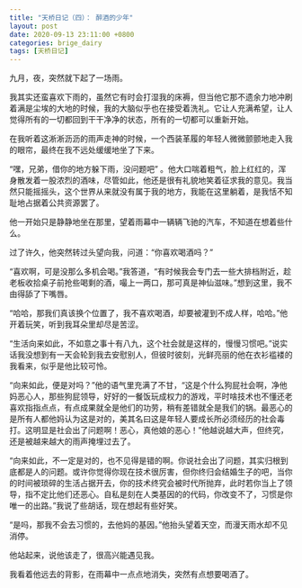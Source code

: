 ```yaml
---
title: "天桥日记（四）： 醉酒的少年"
layout: post
date: 2020-09-13 23:11:00 +0800
categories: brige_dairy
tags: [天桥日记]
---
```


九月，夜，突然就下起了一场雨。

我其实还蛮喜欢下雨的，虽然它有时会打湿我的床褥，但当他它那不遗余力地冲刷着满是尘埃的大地的时候，我的大脑似乎也在接受着洗礼。它让人充满希望，让人觉得所有的一切都回到干干净净的状态，所有的一切都可以重新开始。

在我听着这淅淅沥沥的雨声走神的时候，一个西装革履的年轻人微微颤颤地走入我的眼帘，最终在我不远处缓缓地坐了下来。

“嘿，兄弟，借你的地方躲下雨，没问题吧” 。他大口喘着粗气，脸上红红的，浑身散发着一股浓烈的酒味，尽管如此，他还是很有礼貌地笑着征求我的意见。我当然只能摇摇头，这个世界从来就没有属于我的地方，我能在这里躺着，是我恬不知耻地占据着公共资源罢了。

他一开始只是静静地坐在那里，望着雨幕中一辆辆飞驰的汽车，不知道在想着些什么。

过了许久，他突然转过头望向我，问道：“你喜欢喝酒吗？”

“喜欢啊，可是没那么多机会喝。”我答道，“有时候我会专门去一些大排档附近，趁老板收拾桌子前抢些喝剩的酒，嘬上一两口，那可真是神仙滋味。”想到这里，我不由得舔了下嘴唇。

“哈哈，那我们真该换个位置了，我不喜欢喝酒，却要被灌到不成人样，哈哈。”他开着玩笑，听到我耳朵里却尽是苦涩。

“生活向来如此，不如意之事十有八九，这个社会就是这样的，慢慢习惯吧。”说实话我没想到有一天会轮到我去安慰别人，但彼时彼刻，光鲜亮丽的他在衣衫褴褛的我看来，似乎是他比较可怜。

“向来如此，便是对吗？”他的语气里充满了不甘，“这是个什么狗屁社会啊，净他妈恶心人，那些狗屁领导，好好的一餐饭玩成权力的游戏，平时啥技术也不懂还老喜欢指指点点，有点成果就全是他们的功劳，稍有差错就全是我们的锅。最恶心的是所有人都他妈认为这是对的，美其名曰这是年轻人要成长所必须经历的社会毒打。这明显是社会出了问题啊！恶心，真他娘的恶心！”他越说越大声，但终究，还是被越来越大的雨声掩埋过去了。

“向来如此，不一定是对的，也不见得是错的啊。你说社会出了问题，其实归根到底都是人的问题。或许你觉得你现在技术很厉害，但你终归会结婚生子的吧，当你的时间被琐碎的生活占据开去，你的技术终究会被时代所抛弃，此时若你当上了领导，指不定比他们还恶心。自私是刻在人类基因的的代码，你改变不了，习惯是你唯一的出路。”我说了些胡话，现在想起有些好笑。

“是吗，那我不会去习惯的，去他妈的基因。”他抬头望着天空，而漫天雨水却不见消停。

他站起来，说他该走了，很高兴能遇见我。

我看着他远去的背影，在雨幕中一点点地消失，突然有点想要喝酒了。